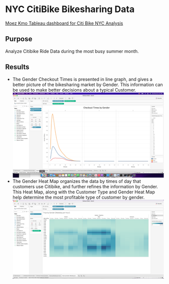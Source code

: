 # NYC CitiBike Bikesharing Data

[Moez Kmo Tableau dashboard for Citi Bike NYC Analysis](https://public.tableau.com/app/profile/moez.khan8652/viz/CitiBikeNYCAnalysis_16381411532950/Story1?publish=yes)

## Purpose
Analyze Citibike Ride Data during the most busy summer month. 
 
## Results

- The Gender Checkout Times is presented in line graph, and gives a better picture of the bikesharing market by Gender.  This information can be used to make better decisions about a typical Customer.
![Checkout Times by Gender](https://github.com/MoKmo176/bikesharing/blob/2ba0e9d2a443c46b575d027c3de2e53ef1a5481f/Citibike%20Images/Screenshot%202021-11-28%20at%204.41.32%20PM.png)
- The Gender Heat Map organizes the data by times of day that customers use Citibike, and further refines the information by Gender. This Heat Map, along with the Customer Type and Gender Heat Map help determine the most profitable type of customer by gender. 
![Heat Map by Gender](https://github.com/MoKmo176/bikesharing/blob/2ba0e9d2a443c46b575d027c3de2e53ef1a5481f/Citibike%20Images/Screenshot%202021-11-28%20at%204.34.21%20PM.png)



